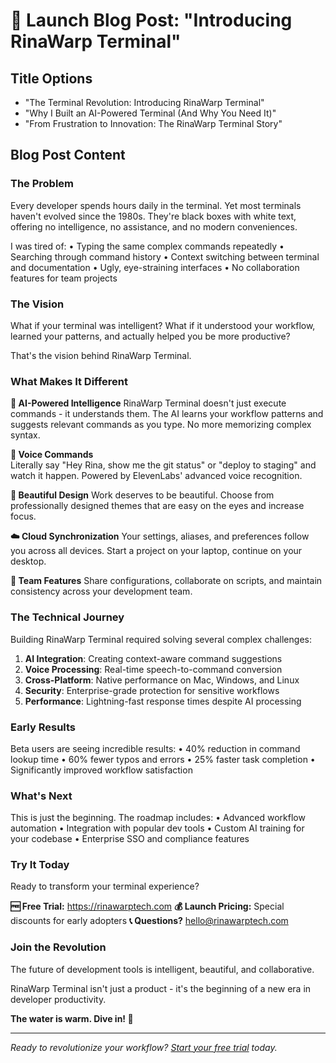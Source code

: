 # 🎉 Launch Blog Post: "Introducing RinaWarp Terminal"

## Title Options
- "The Terminal Revolution: Introducing RinaWarp Terminal"  
- "Why I Built an AI-Powered Terminal (And Why You Need It)"
- "From Frustration to Innovation: The RinaWarp Terminal Story"

## Blog Post Content

### The Problem
Every developer spends hours daily in the terminal. Yet most terminals haven't evolved since the 1980s. They're black boxes with white text, offering no intelligence, no assistance, and no modern conveniences.

I was tired of:
• Typing the same complex commands repeatedly
• Searching through command history
• Context switching between terminal and documentation
• Ugly, eye-straining interfaces
• No collaboration features for team projects

### The Vision
What if your terminal was intelligent? What if it understood your workflow, learned your patterns, and actually helped you be more productive?

That's the vision behind RinaWarp Terminal.

### What Makes It Different

**🤖 AI-Powered Intelligence**
RinaWarp Terminal doesn't just execute commands - it understands them. The AI learns your workflow patterns and suggests relevant commands as you type. No more memorizing complex syntax.

**🎤 Voice Commands**  
Literally say "Hey Rina, show me the git status" or "deploy to staging" and watch it happen. Powered by ElevenLabs' advanced voice recognition.

**🎨 Beautiful Design**
Work deserves to be beautiful. Choose from professionally designed themes that are easy on the eyes and increase focus.

**☁️ Cloud Synchronization**
Your settings, aliases, and preferences follow you across all devices. Start a project on your laptop, continue on your desktop.

**👥 Team Features**
Share configurations, collaborate on scripts, and maintain consistency across your development team.

### The Technical Journey
Building RinaWarp Terminal required solving several complex challenges:

1. **AI Integration**: Creating context-aware command suggestions
2. **Voice Processing**: Real-time speech-to-command conversion  
3. **Cross-Platform**: Native performance on Mac, Windows, and Linux
4. **Security**: Enterprise-grade protection for sensitive workflows
5. **Performance**: Lightning-fast response times despite AI processing

### Early Results
Beta users are seeing incredible results:
• 40% reduction in command lookup time
• 60% fewer typos and errors
• 25% faster task completion
• Significantly improved workflow satisfaction

### What's Next
This is just the beginning. The roadmap includes:
• Advanced workflow automation
• Integration with popular dev tools
• Custom AI training for your codebase
• Enterprise SSO and compliance features

### Try It Today
Ready to transform your terminal experience?

**🆓 Free Trial:** https://rinawarptech.com
**💰 Launch Pricing:** Special discounts for early adopters
**📞 Questions?** hello@rinawarptech.com

### Join the Revolution
The future of development tools is intelligent, beautiful, and collaborative. 

RinaWarp Terminal isn't just a product - it's the beginning of a new era in developer productivity.

**The water is warm. Dive in! 🌊**

---
*Ready to revolutionize your workflow? [Start your free trial](https://rinawarptech.com) today.*
